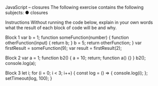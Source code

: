 JavaScript – closures
The following exercise contains the following subjects:
● closures

Instructions
Without running the code below, explain in your own words what the result of each block of code will be and why.

 Block 1
var b = 1;
function someFunction(number) {
  function otherFunction(input) {
    return b;
  }
  b = 5;
  return otherFunction;
}
var firstResult = someFunction(9);
var result = firstResult(2);

 Block 2
var a = 1;
function b2() {
  a = 10;
  return;
  function a() {}
}
b2();
console.log(a);

 Block 3
let i;
for (i = 0; i < 3; i++) {
  const log = () => {
    console.log(i);
  };
  setTimeout(log, 100);
}
